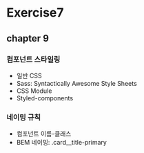 # Exercise7

## chapter 9

### 컴포넌트 스타일링

- 일반 CSS
- Sass: Syntactically Awesome Style Sheets
- CSS Module
- Styled-components

### 네이밍 규칙

- 컴포넌트 이름-클래스
- BEM 네이밍: .card\_\_title-primary
